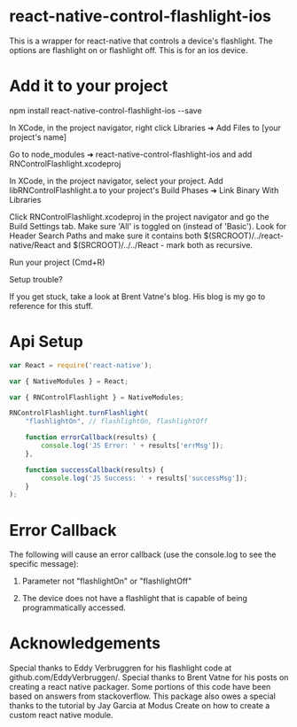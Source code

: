 # react-native-control-flashlight-ios

This is a wrapper for react-native that controls a device's flashlight. The options are flashlight on or flashlight off. This is for an ios device.

# Add it to your project

npm install react-native-control-flashlight-ios --save

In XCode, in the project navigator, right click Libraries ➜ Add Files to [your project's name]

Go to node_modules ➜ react-native-control-flashlight-ios and add RNControlFlashlight.xcodeproj

In XCode, in the project navigator, select your project. Add libRNControlFlashlight.a to your project's Build Phases ➜ Link Binary With Libraries

Click RNControlFlashlight.xcodeproj in the project navigator and go the Build Settings tab. Make sure 'All' is toggled on (instead of 'Basic'). Look for Header Search Paths and make sure it contains both $(SRCROOT)/../react-native/React and $(SRCROOT)/../../React - mark both as recursive.

Run your project (Cmd+R)

Setup trouble?

If you get stuck, take a look at Brent Vatne's blog. His blog is my go to reference for this stuff.

# Api Setup

```javascript
var React = require('react-native');

var { NativeModules } = React;

var { RNControlFlashlight } = NativeModules;

RNControlFlashlight.turnFlashlight(
    "flashlightOn", // flashlightOn, flashlightOff

    function errorCallback(results) {
        console.log('JS Error: ' + results['errMsg']);
    },

    function successCallback(results) {
        console.log('JS Success: ' + results['successMsg']);
    }
);
```

# Error Callback

The following will cause an error callback (use the console.log to see the specific message):

1) Parameter not "flashlightOn" or "flashlightOff"

2) The device does not have a flashlight that is capable of being programmatically accessed.

# Acknowledgements

Special thanks to Eddy Verbruggren for his flashlight code at github.com/EddyVerbruggen/. Special thanks to Brent Vatne for his posts on creating a react native packager. Some portions of this code have been based on answers from stackoverflow. This package also owes a special thanks to the tutorial by Jay Garcia at Modus Create on how to create a custom react native module.
